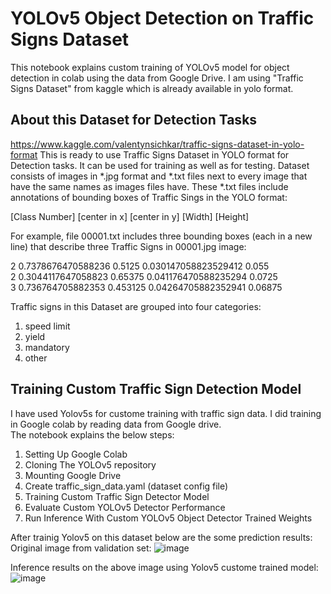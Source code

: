 # YOLOv5 Object Detection on Traffic Signs Dataset

This notebook explains custom training of YOLOv5 model for object detection in colab using the data from Google Drive. I am using "Traffic Signs Dataset" from kaggle which is already available in yolo format.

## About this Dataset for Detection Tasks

https://www.kaggle.com/valentynsichkar/traffic-signs-dataset-in-yolo-format
This is ready to use Traffic Signs Dataset in YOLO format for Detection tasks. It can be used for training as well as for testing. Dataset consists of images in *.jpg format and *.txt files next to every image that have the same names as images files have. These *.txt files include annotations of bounding boxes of Traffic Sings in the YOLO format:

[Class Number] [center in x] [center in y] [Width] [Height]

For example, file 00001.txt includes three bounding boxes (each in a new line) that describe three Traffic Signs in 00001.jpg image:

2 0.7378676470588236 0.5125 0.030147058823529412 0.055 </br>
2 0.3044117647058823 0.65375 0.041176470588235294 0.0725 </br>
3 0.736764705882353 0.453125 0.04264705882352941 0.06875

Traffic signs in this Dataset are grouped into four categories:

1. speed limit</br>
2. yield</br>
3. mandatory</br>
4. other

## Training Custom Traffic Sign Detection Model

I have used Yolov5s for custome training with traffic sign data. I did training in Google colab by reading data from Google drive.</br> The notebook explains the below steps:
1. Setting Up Google Colab </br>
2. Cloning The YOLOv5 repository</br>
3. Mounting Google Drive</br>
4. Create traffic_sign_data.yaml (dataset config file)</br>
5. Training Custom Traffic Sign Detector Model</br>
6. Evaluate Custom YOLOv5 Detector Performance</br>
7. Run Inference With Custom YOLOv5 Object Detector Trained Weights</br>

After trainig Yolov5 on this dataset below are the some prediction results:</br>
Original image from validation set:
![image](https://user-images.githubusercontent.com/40944675/149649652-2665e49d-1167-4dc4-bb43-ca484b2d3975.png)

Inference results on the above image using Yolov5 custome trained model:
![image](https://user-images.githubusercontent.com/40944675/149649679-9af73ed1-3ba4-4525-bf58-da8bdb1fa1a9.png)



